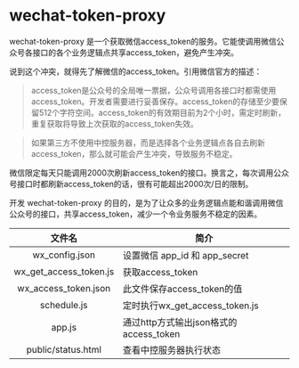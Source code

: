 # wechat-token-proxy
wechat-token-proxy 是一个获取微信access_token的服务。它能使调用微信公众号各接口的各个业务逻辑点共享access_token，避免产生冲突。

说到这个冲突，就得先了解微信的access_token。引用微信官方的描述：

> access_token是公众号的全局唯一票据，公众号调用各接口时都需使用access_token。开发者需要进行妥善保存。access_token的存储至少要保留512个字符空间。access_token的有效期目前为2个小时，需定时刷新，重复获取将导致上次获取的access_token失效。

> 如果第三方不使用中控服务器，而是选择各个业务逻辑点各自去刷新access_token，那么就可能会产生冲突，导致服务不稳定。

微信限定每天只能调用2000次刷新access_token的接口。换言之，每次调用公众号接口时都刷新access_token的话，很有可能超出2000次/日的限制。

开发 wechat-token-proxy 的目的，是为了让众多的业务逻辑点能和谐调用微信公众号的接口，共享access_token，减少一个令业务服务不稳定的因素。

|文件名|简介|
|:--------:|------|
|wx_config.json|设置微信 app_id 和 app_secret|
|wx_get_access_token.js|获取access_token|
|wx_access_token.json|此文件保存access_token的值|
|schedule.js|定时执行wx_get_access_token.js|
|app.js|通过http方式输出json格式的access_token|
|public/status.html|查看中控服务器执行状态|